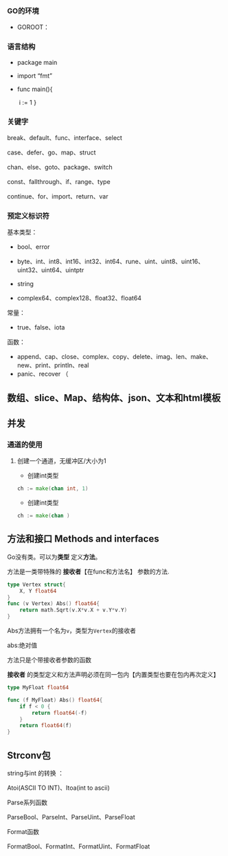 ### GO的环境

* GOROOT：

### 语言结构

* package main

* import “fmt”

* func main(){

  ​	i := 1
  }

### 关键字

break、default、func、interface、select

case、defer、go、map、struct

chan、else、goto、package、switch

const、fallthrough、if、range、type

continue、for、import、return、var

  ### 预定义标识符

基本类型：

* bool、error

* byte、int、int8、int16、int32、int64、rune、uint、uint8、uint16、uint32、uint64、uintptr

* string

* complex64、complex128、float32、float64

常量：

  * true、false、iota

函数：

* append、cap、close、complex、copy、delete、imag、len、make、new、print、println、real
* panic、recover （





## 数组、slice、Map、结构体、json、文本和html模板



## 并发

### 通道的使用

1. 创建一个通道，无缓冲区/大小为1

   * 创建int类型

   ```go
   ch := make(chan int, 1)
   ```
   * 创建int类型

   ```go
   ch := make(chan )
   ```

   

## 方法和接口 Methods and interfaces

Go没有类。可以为**类型** 定义**方法**。

方法是一类带特殊的 **接收者**【在func和方法名】 参数的方法.

```go
type Vertex struct{
    X, Y float64
}
func (v Vertex) Abs() float64{
    return math.Sqrt(v.X*v.X + v.Y*v.Y)
}
```

Abs方法拥有一个名为`v`，类型为`Vertex`的接收者 

abs:绝对值

方法只是个带接收者参数的函数

**接收者** 的类型定义和方法声明必须在同一包内【内置类型也要在包内再次定义】

```go
type MyFloat float64

func (f MyFloat) Abs() float64{
    if f < 0 {
        return float64(-f)
    }
    return float64(f)
}
```

## Strconv包

string与int 的转换 ：

Atoi(ASCII TO INT)、Itoa(int to ascii)

Parse系列函数

ParseBool、ParseInt、ParseUint、ParseFloat

Format函数

FormatBool、FormatInt、FormatUint、FormatFloat
